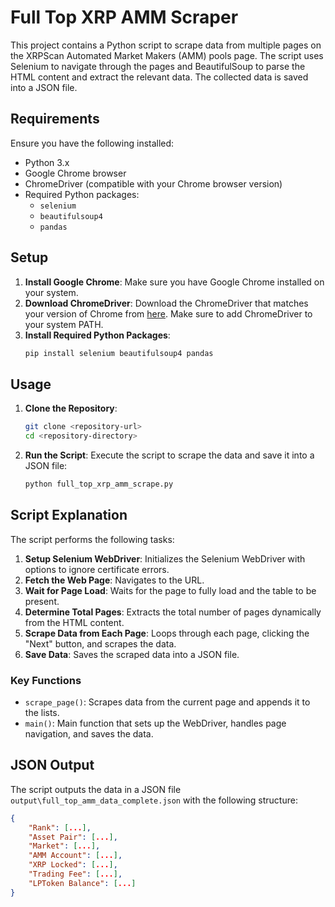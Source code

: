 # Full Top XRP AMM Scraper

This project contains a Python script to scrape data from multiple pages on the XRPScan Automated Market Makers (AMM) pools page. The script uses Selenium to navigate through the pages and BeautifulSoup to parse the HTML content and extract the relevant data. The collected data is saved into a JSON file.

## Requirements

Ensure you have the following installed:
- Python 3.x
- Google Chrome browser
- ChromeDriver (compatible with your Chrome browser version)
- Required Python packages:
  - `selenium`
  - `beautifulsoup4`
  - `pandas`

## Setup

1. **Install Google Chrome**: Make sure you have Google Chrome installed on your system.
2. **Download ChromeDriver**: Download the ChromeDriver that matches your version of Chrome from [here](https://sites.google.com/chromium.org/driver/). Make sure to add ChromeDriver to your system PATH.
3. **Install Required Python Packages**:
    ```sh
    pip install selenium beautifulsoup4 pandas
    ```

## Usage

1. **Clone the Repository**:
    ```sh
    git clone <repository-url>
    cd <repository-directory>
    ```

2. **Run the Script**:
    Execute the script to scrape the data and save it into a JSON file:
    ```sh
    python full_top_xrp_amm_scrape.py
    ```

## Script Explanation

The script performs the following tasks:

1. **Setup Selenium WebDriver**: Initializes the Selenium WebDriver with options to ignore certificate errors.
2. **Fetch the Web Page**: Navigates to the URL.
3. **Wait for Page Load**: Waits for the page to fully load and the table to be present.
4. **Determine Total Pages**: Extracts the total number of pages dynamically from the HTML content.
5. **Scrape Data from Each Page**: Loops through each page, clicking the "Next" button, and scrapes the data.
6. **Save Data**: Saves the scraped data into a JSON file.

### Key Functions

- `scrape_page()`: Scrapes data from the current page and appends it to the lists.
- `main()`: Main function that sets up the WebDriver, handles page navigation, and saves the data.

## JSON Output

The script outputs the data in a JSON file `output\full_top_amm_data_complete.json` with the following structure:

```json
{
    "Rank": [...],
    "Asset Pair": [...],
    "Market": [...],
    "AMM Account": [...],
    "XRP Locked": [...],
    "Trading Fee": [...],
    "LPToken Balance": [...]
}
